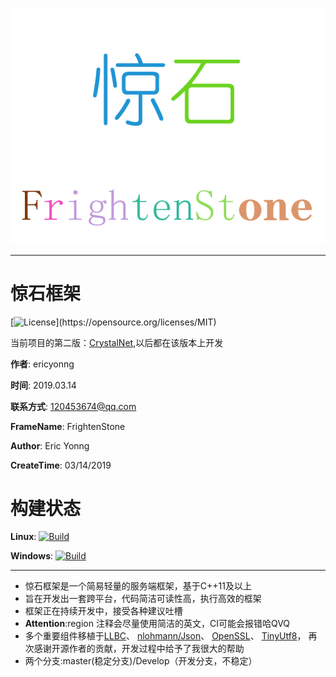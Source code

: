 ![frightenstone](https://github.com/ericyonng/resource/blob/master/frightenstone/fslogo.png)

----



# 惊石框架

[![License](https://img.shields.io/github/license/ericyonng/FrightenStone.svg?style=popout "https://shields.io/category/license")](https://opensource.org/licenses/MIT) 

当前项目的第二版：[CrystalNet](https://github.com/ericyonng/CrystalNet/tree/main),以后都在该版本上开发

**作者**: ericyonng

**时间**: 2019.03.14

**联系方式**: <120453674@qq.com>

**FrameName**: FrightenStone

**Author**: Eric Yonng

**CreateTime**: 03/14/2019

# 构建状态

**Linux**: [![Build](https://travis-ci.com/ericyonng/FrightenStone.svg?branch=master)](http://travis-ci.com)

**Windows**: [![Build](https://ci.appveyor.com/api/projects/status/l9um5wrap00ndvf8?svg=true)](https://ci.appveyor.com)

--------

* 惊石框架是一个简易轻量的服务端框架，基于C++11及以上
* 旨在开发出一套跨平台，代码简洁可读性高，执行高效的框架
* 框架正在持续开发中，接受各种建议吐槽
* **Attention**:region 注释会尽量使用简洁的英文，CI可能会报错哈QVQ
* 多个重要组件移植于[LLBC](https://github.com/lailongwei/llbc "Source from lailongwei:llbc")、 [nlohmann/Json](https://github.com/nlohmann/json "json")、 [OpenSSL](https://github.com/openssl/openssl)、 [TinyUtf8](https://github.com/DuffsDevice/tiny-utf8 "source from DuffsDevice")， 再次感谢开源作者的贡献，开发过程中给予了我很大的帮助
* 两个分支:master(稳定分支)/Develop（开发分支，不稳定）

